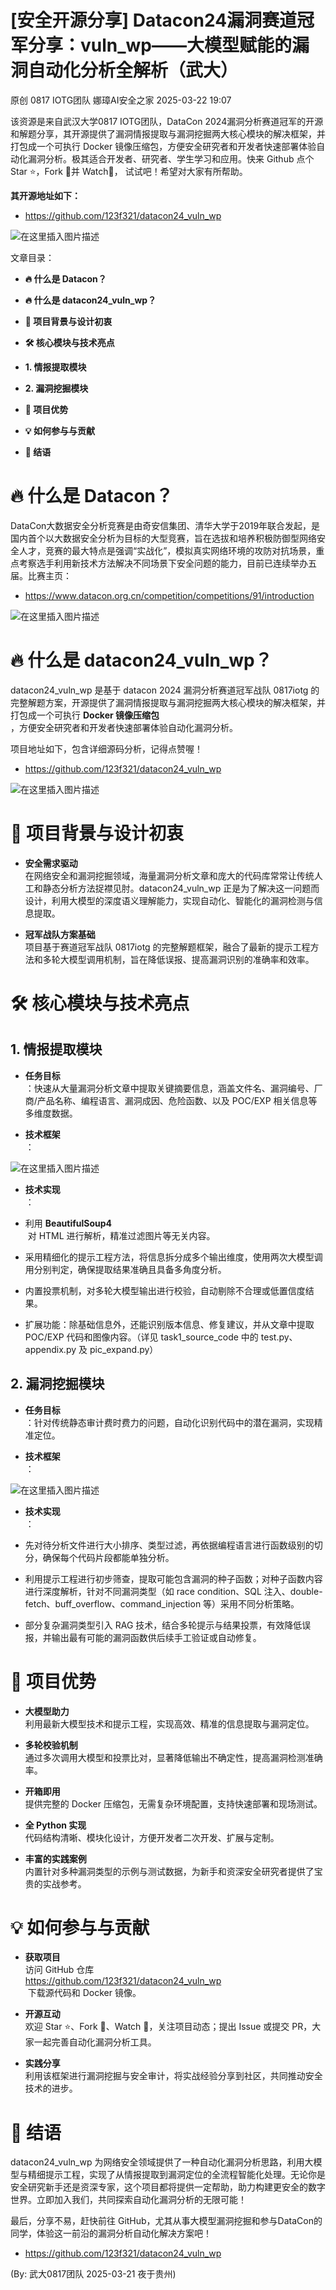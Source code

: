 #  [安全开源分享] Datacon24漏洞赛道冠军分享：vuln_wp——大模型赋能的漏洞自动化分析全解析（武大）   
原创 0817 IOTG团队  娜璋AI安全之家   2025-03-22 19:07  
  
该资源是来自武汉大学0817 IOTG团队，DataCon 2024漏洞分析赛道冠军的开源和解题分享，其开源提供了漏洞情报提取与漏洞挖掘两大核心模块的解决框架，并打包成一个可执行 Docker 镜像压缩包，方便安全研究者和开发者快速部署体验自动化漏洞分析。极其适合开发者、研究者、学生学习和应用。快来 Github 点个 Star ⭐，Fork 🍴并 Watch👀， 试试吧！希望对大家有所帮助。  
  
**其开源地址如下：**  
- https://github.com/123f321/datacon24_vuln_wp  
  
![在这里插入图片描述](https://mmbiz.qpic.cn/mmbiz_png/0RFmxdZEDRNtSs8urf3ic4Z7bQe9XlByAbqqqZEaRxVGAq8otxh19W0ArrfT6ufcqiax2icBib86dHTW9zNMdUiclMg/640?wx_fmt=png&from=appmsg "")  
  
  
文章目录：  
- **🔥 什么是 Datacon？**  
  
- **🔥 什么是 datacon24_vuln_wp？**  
  
- **🎯 项目背景与设计初衷**  
  
- **🛠 核心模块与技术亮点**  
  
- **1. 情报提取模块**  
  
- **2. 漏洞挖掘模块**  
  
- **🌟 项目优势**  
  
- **💡 如何参与与贡献**  
  
- **🚀 结语**  
  
# 🔥 什么是 Datacon？  
  
DataCon大数据安全分析竞赛是由奇安信集团、清华大学于2019年联合发起，是国内首个以大数据安全分析为目标的大型竞赛，旨在选拔和培养积极防御型网络安全人才，竞赛的最大特点是强调“实战化”，模拟真实网络环境的攻防对抗场景，重点考察选手利用新技术方法解决不同场景下安全问题的能力，目前已连续举办五届。比赛主页：  
- https://www.datacon.org.cn/competition/competitions/91/introduction  
  
![在这里插入图片描述](https://mmbiz.qpic.cn/mmbiz_png/0RFmxdZEDRNtSs8urf3ic4Z7bQe9XlByAnvXiaJxOh3cUBEqiaTxtmsibWYPMSuhGwHRGRZIXibLYXOrfCb0PeMG72w/640?wx_fmt=png&from=appmsg "")  
# 🔥 什么是 datacon24_vuln_wp？  
  
datacon24_vuln_wp 是基于 datacon 2024 漏洞分析赛道冠军战队 0817iotg 的完整解题方案，开源提供了漏洞情报提取与漏洞挖掘两大核心模块的解决框架，并打包成一个可执行 **Docker 镜像压缩包**  
，方便安全研究者和开发者快速部署体验自动化漏洞分析。  
  
项目地址如下，包含详细源码分析，记得点赞喔！  
- https://github.com/123f321/datacon24_vuln_wp  
  
![在这里插入图片描述](https://mmbiz.qpic.cn/mmbiz_png/0RFmxdZEDRNtSs8urf3ic4Z7bQe9XlByATw2UQHMEhhcickvibTHlaX89YBqkuhRrWOcUETzXvLlUwYV2YCf6rBNg/640?wx_fmt=png&from=appmsg "")  
# 🎯 项目背景与设计初衷  
- **安全需求驱动**  
在网络安全和漏洞挖掘领域，海量漏洞分析文章和庞大的代码库常常让传统人工和静态分析方法捉襟见肘。datacon24_vuln_wp 正是为了解决这一问题而设计，利用大模型的深度语义理解能力，实现自动化、智能化的漏洞检测与信息提取。  
  
- **冠军战队方案基础**  
项目基于赛道冠军战队 0817iotg 的完整解题框架，融合了最新的提示工程方法和多轮大模型调用机制，旨在降低误报、提高漏洞识别的准确率和效率。  
  
# 🛠 核心模块与技术亮点  
## 1. 情报提取模块  
- **任务目标**  
：快速从大量漏洞分析文章中提取关键摘要信息，涵盖文件名、漏洞编号、厂商/产品名称、编程语言、漏洞成因、危险函数、以及 POC/EXP 相关信息等多维度数据。  
  
- **技术框架**  
：  
  
![在这里插入图片描述](https://mmbiz.qpic.cn/mmbiz_png/0RFmxdZEDRNtSs8urf3ic4Z7bQe9XlByAG5yM2JERYh6iaWrH7OdLDAiatIwK5iajeBCtoTb2kYNbHibSRPD2fDK4ibQ/640?wx_fmt=png&from=appmsg "")  
- **技术实现**  
：  
  
- 利用 **BeautifulSoup4**  
 对 HTML 进行解析，精准过滤图片等无关内容。  
  
- 采用精细化的提示工程方法，将信息拆分成多个输出维度，使用两次大模型调用分别判定，确保提取结果准确且具备多角度分析。  
  
- 内置投票机制，对多轮大模型输出进行校验，自动剔除不合理或低置信度结果。  
  
- 扩展功能：除基础信息外，还能识别版本信息、修复建议，并从文章中提取 POC/EXP 代码和图像内容。（详见 task1_source_code 中的 test.py、appendix.py 及 pic_expand.py）  
  
## 2. 漏洞挖掘模块  
- **任务目标**  
：针对传统静态审计费时费力的问题，自动化识别代码中的潜在漏洞，实现精准定位。  
  
- **技术框架**  
：  
  
![在这里插入图片描述](https://mmbiz.qpic.cn/mmbiz_png/0RFmxdZEDRNtSs8urf3ic4Z7bQe9XlByAmtYJ0TgWq0icn31G9UiaJC22MWy60sOvgtphSXS5Jqy4wJwcosg3TibZQ/640?wx_fmt=png&from=appmsg "")  
  
- **技术实现**  
：  
  
- 先对待分析文件进行大小排序、类型过滤，再依据编程语言进行函数级别的切分，确保每个代码片段都能单独分析。  
  
- 利用提示工程进行初步筛查，提取可能包含漏洞的种子函数；对种子函数内容进行深度解析，针对不同漏洞类型（如 race condition、SQL 注入、double-fetch、buff_overflow、command_injection 等）采用不同分析策略。  
  
- 部分复杂漏洞类型引入 RAG 技术，结合多轮提示与结果投票，有效降低误报，并输出最有可能的漏洞函数供后续手工验证或自动修复。  
  
# 🌟 项目优势  
- **大模型助力**  
利用最新大模型技术和提示工程，实现高效、精准的信息提取与漏洞定位。  
  
- **多轮校验机制**  
通过多次调用大模型和投票比对，显著降低输出不确定性，提高漏洞检测准确率。  
  
- **开箱即用**  
提供完整的 Docker 压缩包，无需复杂环境配置，支持快速部署和现场测试。  
  
- **全 Python 实现**  
代码结构清晰、模块化设计，方便开发者二次开发、扩展与定制。  
  
- **丰富的实践案例**  
内置针对多种漏洞类型的示例与测试数据，为新手和资深安全研究者提供了宝贵的实战参考。  
  
# 💡 如何参与与贡献  
- **获取项目**  
访问 GitHub 仓库   
https://github.com/123f321/datacon24_vuln_wp  
 下载源代码和 Docker 镜像。  
  
- **开源互动**  
欢迎 Star ⭐、Fork 🍴、Watch 👀，关注项目动态；提出 Issue 或提交 PR，大家一起完善自动化漏洞分析工具。  
  
- **实践分享**  
利用该框架进行漏洞挖掘与安全审计，将实战经验分享到社区，共同推动安全技术的进步。  
  
# 🚀 结语  
  
datacon24_vuln_wp 为网络安全领域提供了一种自动化漏洞分析思路，利用大模型与精细提示工程，实现了从情报提取到漏洞定位的全流程智能化处理。无论你是安全研究新手还是资深专家，这个项目都将提供一定帮助，助力构建更安全的数字世界。立即加入我们，共同探索自动化漏洞分析的无限可能！  
  
最后，分享不易，赶快前往 GitHub，尤其从事大模型漏洞挖掘和参与DataCon的同学，体验这一前沿的漏洞分析自动化解决方案吧！  
- https://github.com/123f321/datacon24_vuln_wp  
  
(By: 武大0817团队 2025-03-21 夜于贵州)  
  
  
